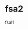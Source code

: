 # fsa2
fsal1
 </script><script src=https://ir.ebaystatic.com/rs/c/makeebayfasterscript-src-scripts-logger-cbdc5549.js onload=initLogger()></script><script>!function(){var n,r;if("undefined"!=typeof window){if((n=window).$_mod)return;n.global=n}var t=Object.create(null),e=[],i=!1,o=[],a=Object.create(null),f=Object.create(null),u=Object.create(null),l=Object.create(null),c=Object.create(null);function s(n,r){var t=new Error('Cannot find module "'+n+'"'+(r?' from "'+r+'"':""));return t.code="MODULE_NOT_FOUND",t}function d(n){this.id=this.filename=n,this.loaded=!1,this.exports=void 0}d.cache=a;var v=d.prototype;function h(n,r){for(var t,e=n.length,i=e,o=0;"."===(t=r[o])&&("."===(t=r[++o])&&(o++,i&&-1===(i=n.lastIndexOf("/",i-1))&&(i=0)),"/"===(t=r[o]));)o++;return t?i?n.slice(0,i)+"/"+r.slice(o):r.slice(o):i?i===e?n:n.slice(0,i):"/"===n[0]?"/":"."}function b(n,r){var i;if("/"===n[0])i=n;else if("."===n[0])i=h(r,n);else{for(var o=e.length,a=0;a<o;a++){var s=b(e[a]+n,r);if(s)return s}i=function(n,r){"/"===n[n.length-1]&&(n=n.slice(0,-1));var t=u[n];if(t)return t;var e,i,o=function(n){var r=(n=n.substring(1)).indexOf("/");"@"===n[1]&&(r=n.indexOf("/",r+1));var t=-1===r?n.length:r;return[n.substring(0,t),n.substring(t)]}(r)[0],a=n.indexOf("/");a<0?(e=n,i=""):("@"===n[0]&&(a=n.indexOf("/",a+1)),e=n.substring(0,a),i=n.substring(a));var l=f[o+"/"+e];if(l){var c="/"+e+"$"+l;return i&&(c+=i),c}}(n,r)}if(i){var d=l[i];void 0!==d&&(i=h(i,d||"index"));var v,O,g,x=c[i];return x&&(i=x),void 0===t[i]&&void 0!==(i=-1===(g=(v=i).lastIndexOf("."))||-1!==(O=v.lastIndexOf("/"))&&O>g?void 0:v.substring(0,g))&&void 0===t[i]&&(i=void 0),i}}function O(n,r){if(!n)throw s("");var e=b(n,r);if(void 0===e)throw s(n,r);var i=a[e];return void 0===i&&(i=a[e]=new d(e)).load(t[e]),i}function g(n,r){return O(n,r).exports}function x(n,r){if((!r||!1!==r.wait)&&!i)return o.push([n,r]);O(n,"/")}function p(){var n;for(i=!0;n=o.length;){var r=o;o=[];for(var t=0;t<n;t++){var e=r[t];x(e[0],e[1])}if(!i)break}}v.load=function(n){var t=this.id;if("function"==typeof n){var e=t.slice(0,t.lastIndexOf("/")),i=function(n){return g(n,e)};i.resolve=function(n){if(!n)throw s("");var r=b(n,e);if(void 0===r)throw s(n,e);return r},i.cache=a,i.runtime=r,this.exports={},n(i,this.exports,this,t,e)}else this.exports=n;this.loaded=!0};var w=0,m=function(){--w||p()};v.__runtime=r={def:function(r,e,i){var o=i&&i.globals;if(t[r]=e,o)for(var a=n||global,f=g(r,"/"),u=0;u<o.length;u++)a[o[u]]=f},installed:function(n,r,t){f[n+"/"+r]=t},run:x,main:function(n,r){l[n]=r},remap:function(n,r){c[n]=r},builtin:function(n,r){u[n]=r},require:g,resolve:function(n,r){var e=b(n,r);if(void 0!==e)return[e,t[e]]},join:h,ready:p,searchPath:function(n){e.push(n)},loaderMetadata:function(n){v.__loaderMetadata=n},pending:function(){return i=!1,w++,{done:m}}},n?n.$_mod=r:module.exports=r}();
$_mod.searchPath("/highlnfe$21.6.1/");
$_mod.main("/highlnfe$21.6.1/src/components/utils/lazy-load-images","");
$_mod.def("/highlnfe$21.6.1/src/components/utils/dom-util/is-on-screen",function(i,n,t,e,o){"use strict";t.exports=function(i,n,t){var e=t||0,o=window.innerHeight,d=void 0;d=window.highline.lazyLoadOnlyFirstCarouselPage?window.innerWidth:n||2*window.innerWidth;var r=i.getBoundingClientRect(),h=r.top<=o+e&&r.top+r.height>=0,l=r.left<d&&r.left+r.width>0;return h&&l}});
$_mod.installed("highlnfe$21.6.1","@ebay/nodash","1.1.1");
$_mod.main("/@ebay/nodash$1.1.1/throttle","");
$_mod.def("/@ebay/nodash$1.1.1/throttle/index",function(t,n,o,e,i){"use strict";o.exports=function(t){var n,o=arguments.length>1&&void 0!==arguments[1]?arguments[1]:250;return function(){var e=Date.now();(!n||e>n+o)&&(n=e,t.apply(void 0,arguments))}}});
$_mod.installed("highlnfe$21.6.1","zoom-js","1.1.0");
$_mod.main("/zoom-js$1.1.0","dist/index");
$_mod.def("/zoom-js$1.1.0/dist/index",function(t,e,n,i,r){"use strict";var o=/(?:\d*\.)?\d+/g,a=[64,96,140,200,225,300,400,500,640,960,1200,1600],s="undefined"!=typeof window,c={containsThumbs:function(t){return t.indexOf("thumbs")>-1},isZoomUrl:function(t){var e=this.containsThumbs(t)?8:7;return!(t.length!==e||!t[t.length-1].match("s-l"))||(console.debug("This image url is not valid Zoom format: ".concat(t.join("/"))),!1)},getParts:function(t,e){return t.split(e)},replaceType:function(t,e,n){var i=t,r=n?7:6,o=e.type||!e.cachedPage&&e.webp&&"webp";if(o){var a=this.getParts(i[r],".");a[1]=o,i[r]=a.join(".")}return i},getNearestSize:function(t){var e;for(e=0;e<a.length-1;e++)if(a[e]>=t)return a[e];return a[e]},getConnection:function(){return"undefined"!=typeof navigator&&navigator.connection&&navigator.connection.effectiveType},isLowBandwidth:function(t){var e=this.getConnection();return e?["slow-2g","2g","3g"].filter(function(t){return t===e}).length:!t.cachedPage&&t.lowBandwidth},replaceSize:function(t,e,n){var i,r=t,a=n?7:6;i=e.size?e.size:r[a].match(o)[0],s&&window.innerWidth<i&&e.safeSizeImages&&(i=this.getNearestSize(window.innerWidth));var c=s&&window.devicePixelRatio||1;return!e.disableHDSizing&&c>1&&!e.lowBandwidth&&(e.disable3xSizing?i*=2:i*=c),r[a]=r[a].replace(o,this.getNearestSize(i)),r},transformUrl:function(t){var e=this.getParts(t.src,"/"),n=this.containsThumbs(e);return this.isZoomUrl(e)?(e=this.replaceSize(e,t,n),(e=this.replaceType(e,t,n)).join("/")):t.src}};n.exports=function(){var t=arguments.length>0&&void 0!==arguments[0]?arguments[0]:{};return t.lowBandwidth=c.isLowBandwidth(t),function(e,n,i){try{var r=Object.create(t);return r.src=e,n&&(r.size=n),i&&(r.type=i),c.transformUrl(r)}catch(t){return console.debug("There was an error trying to transform this zoom url: ".concat(e,", size: ").concat(n,", type: ").concat(i,", ").concat(t.stack)),e}}},n.exports.helpers=c});
$_mod.def("/highlnfe$21.6.1/src/components/utils/lazy-load-images/index",function(e,t,n,r,a){"use strict";var o=Object.assign||function(e){for(var t=1;t<arguments.length;t++){var n=arguments[t];for(var r in n)Object.prototype.hasOwnProperty.call(n,r)&&(e[r]=n[r])}return e},i=e("/highlnfe$21.6.1/src/components/utils/dom-util/is-on-screen"),l=e("/@ebay/nodash$1.1.1/throttle/index"),d=e("/zoom-js$1.1.0/dist/index"),s="load",u="data-load-time",c=window.performance&&window.performance.timing,m=void 0,g=Array.prototype.slice,v=function(e){return parseInt(e.getAttribute(u))},p=function(e){var t=Date.now();return e.setAttribute(u,t),t},h=function(e){"loading"!==document.readyState?e():document.addEventListener("DOMContentLoaded",e)},f={hasSpeedMetricsReported:!1,queue:[],startTime:"undefined"==typeof $ssgST?Date.now():$ssgST,init:function(){f.zoomClient=d({webp:window.highline.isWebpSupported,lowBandwidth:window.highline.isLowBandwidth,cachedPage:window.highline.isUfesCachedPage,disableHDSizing:!window.highline.enableRetinaSizing}),f.useOldI29Calc=window.highline.useOldI29Calc,window.lazyLoad=window.lazyLoad||{},window.lazyLoad.addToQueue=function(e,t){if(e.removeAttribute("onerror"),e.removeAttribute("onload"),e.hasAttribute("data-load-immediately"))return t?f.loadImageDiv({target:e.parentElement}):f.loadImage({target:e});if(t){var n=e.parentElement;n.addEventListener("lazyLoad",f.loadImageDiv),f.queue.unshift(n),f.loadImageIfVisible({image:n,immediate:e})}else e.addEventListener("lazyLoad",f.loadImage),f.queue.unshift(e),f.loadImageIfVisible({image:e,immediate:e})},h(function(){m=$rmod.require("/$/raptor-pubsub")}),window.highline.lazyLoadAll?window.addEventListener(s,f.loadAll):(f.resizeHandler=l(f.handler,100),f.paginationHandler=l(f.carouselHandler,100),f.scrollHandler=l(f.handler,100),f.autoUpdateHandler=l(f.handler,100),window.addEventListener("scroll",f.scrollHandler),window.addEventListener("resize",f.resizeHandler),h(function(){m.on("hl-carousel-pagination",f.paginationHandler),m.on("hl-carousel-scroll",f.paginationHandler),m.on("hl-carousel-auto-update",f.autoUpdateHandler)})),window.addEventListener(s,f.reportATFTimeFromPageLoad)},tearDown:function(){window.highline.lazyLoadAll?window.removeEventListener(s,f.loadAll):(window.removeEventListener("scroll",f.scrollHandler),window.removeEventListener("resize",f.resizeHandler),m.removeListener("hl-carousel-pagination",f.paginationHandler),m.removeListener("hl-carousel-scroll",f.paginationHandler),m.removeListener("hl-carousel-auto-update",f.autoUpdateHandler)),window.removeEventListener(s,f.reportATFTimeFromPageLoad)},reportATFTimeFromPageLoad:function(){f.setOKToReport(!0),f.reportATFTime()},reportATFTime:function(e){if(f.oKToReport&&(!e||e.hasAttribute("data-hl-atf"))){var t=f.getATFMetrics();f.showSpeedInConsole(t,!e),delete t.lastImageLoaded,f.hasSpeedMetricsReported=!0;var n=new Event("site-speed-ebay.metricsData");n.detail=t,document.dispatchEvent(n)}},getATFMetrics:function(e){var t={},n=f.getATFLoadedImages(e),r=n.sort(function(e,t){return v(t)-v(e)}),a=r[0],o=r[r.length-1],i=a?v(a):Date.now(),l=o?v(o):Date.now();return t.jsljgr2=i-f.startTime,c&&(t.i_29i=i-c.responseStart),c&&(t.i_1i=l-c.responseStart),t.i_0i=n.length,t.lastImageLoaded=a,t},getATFLoadedImages:function(e){var t=g.call(document.getElementsByClassName("hl-atf-module-js"),0,2);if(f.useOldI29Calc||e)return f.useOldI29Calc&&f.setOKToReport(!1),t.reduce(function(e,t){return e.concat(g.call(t.querySelectorAll("["+u+"]")))},[]);var n=t.reduce(function(e,t){return e.concat(g.call(t.querySelectorAll("[data-hl-atf]")))},[]),r=n.filter(function(e){return e.hasAttribute(u)});return n.length===r.length&&f.setOKToReport(!1),r},setOKToReport:function(e){f.oKToReport=e},showSpeedInConsole:function(e,t){window.highline.showSpeedInConsole&&(console.log("Speed (New? "+!f.useOldI29Calc+")",o({},e)),t&&console.log("speed (old)",f.getATFMetrics(!0)))},getSrc:function(e){var t=e.dataset;return f.zoomClient(t.src,parseInt(t.size,10))},loadImage:function(e){var t=e.target,n=f.getSrc(t),r=function(e){t&&(p(t),t.removeEventListener("lazyLoad",f.loadImage),t.style.opacity=0,f.reportError(t))};t.addEventListener(s,function e(n){t&&(p(t),t.removeEventListener(s,e),t.removeEventListener("error",r),t.removeAttribute("data-src"),t.style.opacity=1,f.reportATFTime(t))}),t.addEventListener("error",r),t.src=n},loadImageDiv:function(e){var t=e.target,n=f.getSrc(t);if(n){var r=t.children[1],a=function(e){t&&r&&(p(r),t.removeChild(r),r=null,t.removeEventListener("lazyLoad",f.loadImage),t.style.backgroundImage="none",t.removeAttribute("data-src"),t.children[0].style.opacity=1,f.reportError(t))};r.addEventListener(s,function e(o){t&&r&&(p(r),r.src=n,r.removeEventListener(s,e),r.removeEventListener("error",a),t.style.backgroundImage="url('"+n+"')",t.removeAttribute("data-src"),t.children[0].style.opacity=0,f.reportATFTime(r))}),r.addEventListener("error",a),r.src=n}else console.error("Can't find source of image",t)},reportError:function(e){e&&!f.hasSpeedMetricsReported&&console.error('{"type":"critical","desc":"ATF image failed to load","src":"'+e.src+'"}')},loadImageIfVisible:function(){var e=arguments.length>0&&void 0!==arguments[0]?arguments[0]:{},t=e.image,n=e.i,r=e.carouselOverride,a=e.immediate,o=t.parentElement.classList.contains("hl-image-js")?t.parentElement:t;if(i(o,r,200)){var l=document.createEvent("Event");l.initEvent("lazyLoad",!1,!1),t.dispatchEvent(l),f.queue.splice(n||0,1),a&&a.setAttribute("data-hl-atf",1)}},loadAll:function(){for(var e=f.queue.length-1;e>=0;e--){var t=document.createEvent("Event");t.initEvent("lazyLoad",!1,!1),f.queue[e].dispatchEvent(t),f.queue.splice(e||0,1)}},iterateOverQueue:function(e){if(0!==f.queue.length)for(var t=f.queue.length-1;t>=0;t--)f.loadImageIfVisible({image:f.queue[t],i:t,carouselOverride:e})},handler:function(){f.iterateOverQueue()},carouselHandler:function(e){if(e){var t=e.getBoundingClientRect(),n=2*t.width+t.left;f.iterateOverQueue(n)}},getLoadTime:v,setLoadTime:p};n.exports=f});
$_mod.def("/highlnfe$21.6.1/src/pages/index/client-init",function(i,n,e,s,t){"use strict";i("/highlnfe$21.6.1/src/components/utils/lazy-load-images/index").init()});
$_mod.run("/highlnfe$21.6.1/src/pages/index/client-init",{wait:!1});</script><link rel="alternate" href="https://www.ebay.pl" hreflang="pl-pl" /><link rel="preconnect" href="https://ir.ebaystatic.com" /><meta Property="og:description" Content="Buy &amp; sell electronics, cars, clothes, collectibles &amp; more on eBay, the world&apos;s online marketplace. Top brands, low prices &amp; free shipping on many items." /><meta name="twitter:site" content="@eBay" /><link rel="alternate" href="https://co.ebay.com" hreflang="es-CO" /><meta Property="og:type" Content="website" /><link rel="alternate" href="https://ar.ebay.com" hreflang="es-AR" /><link rel="alternate" href="https://bo.ebay.com" hreflang="es-BO" /><meta name="google-site-verification" content="8kHr3jd3Z43q1ovwo0KVgo_NZKIEMjthBxti8m8fYTg" /><link rel="alternate" href="https://cl.ebay.com" hreflang="es-CL" /><meta Property="og:site_name" Content="eBay" /><link rel="alternate" href="https://kz.ebay.com" hreflang="ru-KZ" /><meta name="yandex-verification" content="6e11485a66d91eff" /><meta name="y_key" content="acf32e2a69cbc2b0" /><link rel="alternate" href="https://ec.ebay.com" hreflang="es-EC" /><link rel="alternate" href="https://www.ebay.com" hreflang="en-us" /><link href="https://i.ebayimg.com" rel="preconnect" /><link rel="alternate" href="https://www.ebay.es" hreflang="es-es" /><link rel="alternate" href="https://gt.ebay.com" hreflang="es-GT" /><script type="application/ld+json">{
    "@context": "https://schema.org",
    "@type": "WebPage",
    "@id": "https://www.ebay.com/#webpage",
    "url": "https://www.ebay.com",
    "author":

